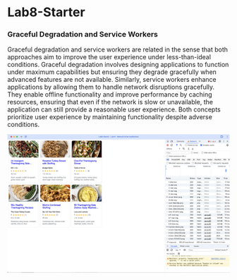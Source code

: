 # Lab8-Starter


### Graceful Degradation and Service Workers

Graceful degradation and service workers are related in the sense that both approaches aim to improve the user experience under less-than-ideal conditions. Graceful degradation involves designing applications to function under maximum capabilities but ensuring they degrade gracefully when advanced features are not available. Similarly, service workers enhance applications by allowing them to handle network disruptions gracefully. They enable offline functionality and improve performance by caching resources, ensuring that even if the network is slow or unavailable, the application can still provide a reasonable user experience. Both concepts prioritize user experience by maintaining functionality despite adverse conditions.

![pwa.png](pwa.png)